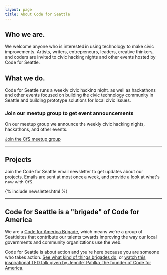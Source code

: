 ```yaml
---
layout: page
title: About Code for Seattle
---
```



## Who we are.

We welcome anyone who is interested in using technology to make civic improvements.  Artists, writers, entrepreneurs, leaders, creative thinkers, and coders are invited to civic hacking nights and other events hosted by Code for Seattle.

## What we do.

Code for Seattle runs a weekly civic hacking night, as well as hackathons and other events focused on building the civic technology community in Seattle and building prototype solutions for local civic issues.

### Join our meetup group to get event announcements

On our meetup group we announce the weekly civic hacking nights, hackathons, and other events.

<a href="http://meetup.com/code-for-seattle" class="button" target="_blank">Join the CfS meetup group</a>
<hr>

## Projects

Join the Code for Seattle email newsletter to get updates about our projects. Emails are sent at most once a week, and provide a look at what's new with CfS.

{% include newsletter.html %}
<hr>

## Code for Seattle is a "brigade" of Code for America

We are a <a href="http://brigade.codeforamerica.org/">Code for America Brigade</a>, which means we're a group of Seattleites that contribute our talents towards improving the way our local governments and community organizations use the web. 

Code for Seattle is about action and you're here because you are someone who takes action. <a href="http://brigade.codeforamerica.org/pages/activities">See what kind of things brigades do</a>, or <a href="http://codeforamerica.org/2012/03/08/jennifer-pahlka-at-ted-video/">watch this inspirational TED talk given by Jennifer Pahlka, the founder of Code for America.</a></p>

